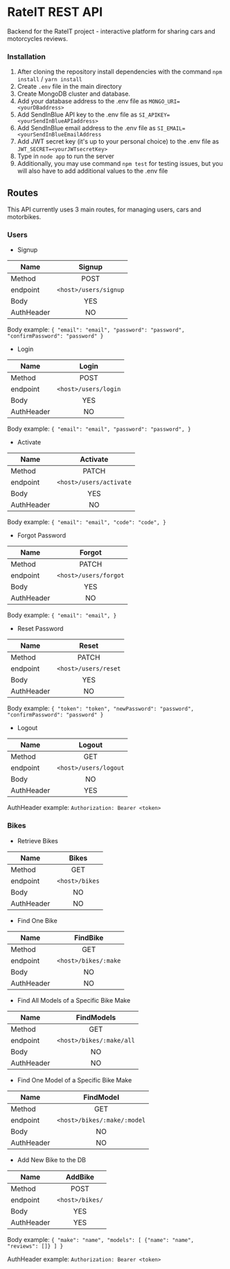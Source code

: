 # RateIT REST API

Backend for the RateIT project - interactive platform for sharing cars and motorcycles reviews.

### Installation

1. After cloning the repository install dependencies with the command `npm install` / `yarn install`
2. Create `.env` file in the main directory
3. Create MongoDB cluster and database.
4. Add your database address to the .env file as `MONGO_URI=<yourDBaddress>`
5. Add SendInBlue API key to the .env file as `SI_APIKEY=<yourSendInBlueAPIaddress>`
6. Add SendInBlue email address to the .env file as `SI_EMAIL=<yourSendInBlueEmailAddress`
7. Add JWT secret key (it's up to your personal choice) to the .env file as `JWT_SECRET=<yourJWTsecretKey>`
8. Type in `node app` to run the server
9. Additionally, you may use command `npm test` for testing issues, but you will also have to add additional values to the .env file

## Routes

This API currently uses 3 main routes, for managing users, cars and motorbikes.

### Users

- Signup

| Name     | Signup           |
| ------------- |:-------------:|
| Method | POST |
| endpoint      | `<host>/users/signup` |
| Body      | YES |
| AuthHeader | NO |

Body example: `{
    "email": "email",
    "password": "password",
    "confirmPassword": "password"
}`

- Login

| Name     | Login           |
| ------------- |:-------------:|
| Method | POST |
| endpoint      | `<host>/users/login` |
| Body      | YES |
| AuthHeader | NO |

Body example: `{
    "email": "email",
    "password": "password",
}`

- Activate

| Name     | Activate          |
| ------------- |:-------------:|
| Method | PATCH |
| endpoint      | `<host>/users/activate` |
| Body      | YES |
| AuthHeader | NO |

Body example: `{
    "email": "email",
    "code": "code",
}`

- Forgot Password

| Name     | Forgot           |
| ------------- |:-------------:|
| Method | PATCH |
| endpoint      | `<host>/users/forgot` |
| Body      | YES |
| AuthHeader | NO |

Body example: `{
    "email": "email",
}`

- Reset Password

| Name     | Reset           |
| ------------- |:-------------:|
| Method | PATCH |
| endpoint      | `<host>/users/reset` |
| Body      | YES |
| AuthHeader | NO |

Body example: `{
    "token": "token",
    "newPassword": "password",
    "confirmPassword": "password"
}`

- Logout

| Name     | Logout           |
| ------------- |:-------------:|
| Method | GET |
| endpoint      | `<host>/users/logout` |
| Body      | NO |
| AuthHeader | YES |

AuthHeader example: `Authorization: Bearer <token>`

### Bikes

- Retrieve Bikes

| Name     | Bikes           |
| ------------- |:-------------:|
| Method | GET |
| endpoint      | `<host>/bikes` |
| Body      | NO |
| AuthHeader | NO |

- Find One Bike

| Name     |       FindBike     |
| ------------- |:-------------:|
| Method | GET |
| endpoint      | `<host>/bikes/:make` |
| Body      | NO |
| AuthHeader | NO |

- Find All Models of a Specific Bike Make

| Name     |       FindModels     |
| ------------- |:-------------:|
| Method | GET |
| endpoint      | `<host>/bikes/:make/all` |
| Body      | NO |
| AuthHeader | NO |

- Find One Model of a Specific Bike Make

| Name     |       FindModel     |
| ------------- |:-------------:|
| Method | GET |
| endpoint      | `<host>/bikes/:make/:model` |
| Body      | NO |
| AuthHeader | NO |

- Add New Bike to the DB

| Name     |     AddBike       |
| ------------- |:-------------:|
| Method | POST |
| endpoint      | `<host>/bikes/` |
| Body      | YES |
| AuthHeader | YES |

Body example: `{
    "make": "name",
    "models": [
        {"name": "name",
        "reviews": []}
    ]
}`

AuthHeader example: `Authorization: Bearer <token>`
